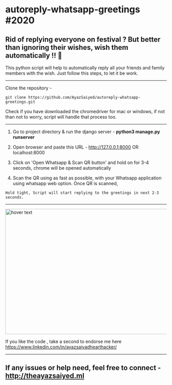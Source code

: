 # autoreply-whatsapp-greetings #2020


Rid of replying everyone on festival ? But better than ignoring their wishes, wish them automatically !! 💫
-----------
This python script will help to automatically reply all your friends and family members with the wish. Just follow this steps, to let it be work.

------------
Clone the repository -
```
git clone https://github.com/AyazSaiyed/autoreply-whatsapp-greetings.git
```

Check if you have downloaded the chromedriver for mac or windows, if not than not to worry, script will handle that process too.


-----------

1) Go to project directory & run the django server - <b>python3 manage.py runserver</b>

2) Open browser and paste this URL - http://127.0.0.1:8000 OR localhost:8000

3) Click on 'Open Whatsapp & Scan QR button' and hold on for 3-4 seconds, chrome will be opened automatically 

4) Scan the QR using as fast as possible, with your Whatsapp application using whatsapp web option.
Once QR is scanned, 

```
Hold tight, Script will start replying to the greetings in next 2-3 seconds.
```

------------



  <img src="https://res.cloudinary.com/darkworldfacerecognition/image/upload/v1604414249/Screen_Shot_2020-11-03_at_8.06.15_PM_pyl839.png" width="820" height="390" title="hover text">

If you like the code , take a second to endorse me here 
https://www.linkedin.com/in/ayazsaiyadhearthacker/

-------------------------
If any issues or help need, feel free to connect - http://theayazsaiyed.ml
-------------------------
